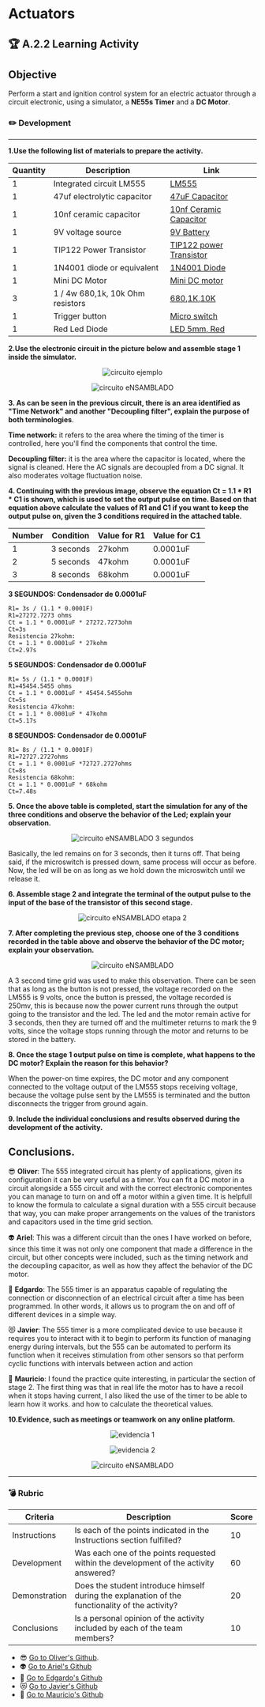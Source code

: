# Actuators

## :trophy: A.2.2 Learning Activity

## Objective

Perform a start and ignition control system for an electric actuator through a circuit electronic, using a simulator, a **NE55s Timer** and a **DC Motor**.

### :pencil2: Development
___ 

**1.Use the following list of materials to prepare the activity.**

**Quantity** | **Description** | **Link**
-------- | ----------- | ----------
1 | Integrated circuit LM555 | [LM555](https://www.ti.com/store/ti/en/p/product/?p=LM555CN/NOPB)
1 | 47uf electrolytic capacitor | [47uF Capacitor](https://www.steren.com.mx/capacitor-electrolitico-radial-de-47-uf-micro-faradios-a-25-volts.html)
1 | 10nf ceramic capacitor | [10nf Ceramic Capacitor](https://articulo.mercadolibre.com.mx/MLM-783887724-capacitor-ceramico-pack-30-piezas-_JM?searchVariation=57755773246#searchVariation=57755773246&position=1&search_layout=stack&type=item&tracking_id=c6e28258-30ee-44c8-a889-d4281ac0eb1a)
1 | 9V voltage source | [9V Battery](https://www.duracell.in/product/ultra-alkaline-9v-batteries/)
1 | TIP122 Power Transistor | [TIP122 power Transistor](https://www.indiamart.com/proddetail/tip122-npn-power-darlington-transistor-10661030591.html)
1 | 1N4001 diode or equivalent | [1N4001 Diode](https://www.jameco.com/z/1N4001-Major-Brands-Diode-1N4001-50-Volt-1-Amp-General-Purpose-Rectifier_35975.html)
1 | Mini DC Motor | [Mini DC motor](https://www.allelectronics.com/item/dcm-491/mini-motor-1.5-3-vdc/1.html)
3 | 1 / 4w 680,1k, 10k Ohm resistors | [680](https://www.allelectronics.com/item/291-680/680-ohm-1/4-watt-resistor/1.html),[1K](https://www.allelectronics.com/item/291-1k/1k-ohm-1/4-watt-resistor/1.html),[10K](https://www.allelectronics.com/item/291-10k/10k-ohm-1/4-watt-resistor/1.html)
1 | Trigger button | [Micro switch](https://www.steren.com.mx/micro-switch-de-push-con-4-terminales-y-vastago-largo.html) 
1 | Red Led Diode | [LED 5mm, Red](https://www.steren.com.mx/led-de-5-mm-color-rojo-claro.html)

**2.Use the electronic circuit in the picture below and assemble stage 1 inside the simulator.**
<p align="center">
    <img alt="circuito ejemplo" src="https://github.com/olivervillalobos/SProgramables/blob/main/images/A2.2-CiruitoEjemplo.png?raw=true">
</p>

<p align="center">
    <img alt="circuito eNSAMBLADO" src="https://github.com/olivervillalobos/SProgramables/blob/main/images/A2.2-circuito_ensamblado.png?raw=true">
</p>

**3. As can be seen in the previous circuit, there is an area identified as "Time Network" and another "Decoupling filter", explain the purpose of both terminologies**.

**Time network:** it refers to the area where the timing of the timer is controlled, here you'll find the components that control the time.

**Decoupling filter:** it is the area where the capacitor is located, where the signal is cleaned. Here the AC signals are decoupled from a DC signal. It also moderates voltage fluctuation noise.

**4. Continuing with the previous image, observe the equation Ct = 1.1 * R1 * C1 is shown, **which is used to set the output pulse on time**. Based on that equation above calculate the values ​​of **R1 and C1** if you want to keep the output pulse on, given the 3 conditions required in the attached table.**

**Number** | **Condition** | **Value for R1** | **Value for C1**
---------- | ------------- | ---------------- | ----------------
1 | 3 seconds| 27kohm | 0.0001uF
2 | 5 seconds| 47kohm | 0.0001uF
3 | 8 seconds| 68kohm | 0.0001uF

**3 SEGUNDOS: Condensador de 0.0001uF**
```
R1= 3s / (1.1 * 0.0001F)
R1=27272.7273 ohms
Ct = 1.1 * 0.0001uF * 27272.7273ohm
Ct=3s
Resistencia 27kohm:
Ct = 1.1 * 0.0001uF * 27kohm
Ct=2.97s
```

**5 SEGUNDOS: Condensador de 0.0001uF**
```
R1= 5s / (1.1 * 0.0001F)
R1=45454.5455 ohms
Ct = 1.1 * 0.0001uF * 45454.5455ohm
Ct=5s
Resistencia 47kohm:
Ct = 1.1 * 0.0001uF * 47kohm
Ct=5.17s
```

**8 SEGUNDOS: Condensador de 0.0001uF**
```
R1= 8s / (1.1 * 0.0001F)
R1=72727.2727ohms
Ct = 1.1 * 0.0001uF *72727.2727ohms
Ct=8s
Resistencia 68kohm:
Ct = 1.1 * 0.0001uF * 68kohm
Ct=7.48s
```

**5. Once the above table is completed, start the simulation for any of the three conditions and observe the behavior of the Led; explain your observation.**

<p align="center">
    <img alt="circuito eNSAMBLADO 3 segundos" src="https://github.com/olivervillalobos/SProgramables/blob/main/images/A2.2-3segundos.png?raw=true">
</p>

Basically, the led remains on for 3 seconds, then it turns off. 
That being said, if the microswitch is pressed down, same process will occur as before.
Now, the led will be on as long as we hold down the microswitch until we release it. 

**6. Assemble stage 2 and integrate the terminal of the output pulse to the input of the base of the transistor of this second stage.**

<p align="center">
    <img alt="circuito eNSAMBLADO etapa 2" src="https://github.com/olivervillalobos/SProgramables/blob/main/images/A2.2-circuito_ensamblado_etapa2.png?raw=true">
</p>

**7. After completing the previous step, choose one of the 3 conditions recorded in the table above and observe the behavior of the DC motor; explain your observation.**

<p align="center">
    <img alt="circuito eNSAMBLADO" src="https://github.com/olivervillalobos/SProgramables/blob/main/images/A2.2-3segundos_etapa2.png?raw=true">
</p>

A 3 second time grid was used to make this observation. There can be seen that as long as the button is not pressed, the voltage recorded on the LM555 is 9 volts, once the button is pressed, the voltage recorded is 250mv, this is because now the power current runs through the output going to the transistor and the led. The led and the motor remain active for 3 seconds, then they are turned off and the multimeter returns to mark the 9 volts, since the voltage stops running through the motor and returns to be stored in the battery.

**8. Once the stage 1 output pulse on time is complete, what happens to the DC motor? Explain the reason for this behavior?**

When the power-on time expires, the DC motor and any component connected to the voltage output of the LM555 stops receiving voltage, because the voltage pulse sent by the LM555 is terminated and the button disconnects the trigger from ground again.

**9. Include the individual conclusions and results observed during the development of the activity.**

## Conclusions.
:sunglasses: **Oliver**:  The 555 integrated circuit has plenty of applications, given its configuration it can be very useful as a timer. You can fit a DC motor in a circuit alongside a 555 circuit and with the correct electronic componentes you can manage to turn on and off a motor within a given time. It is helpfull to know the formula to calculate a signal duration with a 555 circuit because that way, you can make proper arrangements on the values of the tranistors and capacitors used in the time grid section.

:alien: **Ariel**: This was a different circuit than the ones I have worked on before, since this time it was not only one component that made a difference in the circuit, but other concepts were included, such as the timing network and the decoupling capacitor, as well as how they affect the behavior of the DC motor. 

:dog: **Edgardo**: The 555 timer is an apparatus capable of regulating the connection or disconnection of an electrical circuit after a time has been programmed. In other words, it allows us to program the on and off of different devices in a simple way.

:heart_eyes_cat: **Javier**: The 555 timer is a more complicated device to use because it requires you to interact with it to begin to perform its function of managing energy during intervals, but the 555 can be automated to perform its function when it receives stimulation from other sensors so that perform cyclic functions with intervals between action and action


:see_no_evil: **Mauricio**: I found the practice quite interesting, in particular the section of stage 2. The first thing was that in real life the motor has to have a recoil when it stops having current, I also liked the use of the timer to be able to learn how it works. and how to calculate the theoretical values.

**10.Evidence, such as meetings or teamwork on any online platform.**
<p align="center">
    <img alt="evidencia 1" src="https://github.com/olivervillalobos/SProgramables/blob/main/images/A2.2-Evidencia1.png?raw=true">
</p>
<p align="center">
    <img alt="evidencia 2" src="https://github.com/olivervillalobos/SProgramables/blob/main/images/A2.2-Evidencia2.png?raw=true">
</p>
<p align="center">
    <img alt="circuito eNSAMBLADO" src="https://github.com/olivervillalobos/SProgramables/blob/main/images/A2.2-image.png?raw=true">
</p>

___

### :bomb: Rubric

Criteria | Description | Score
--------- | ----------- | -------
Instructions | Is each of the points indicated in the Instructions section fulfilled? | 10
Development | Was each one of the points requested within the development of the activity answered? | 60
Demonstration | Does the student introduce himself during the explanation of the functionality of the activity? | 20
Conclusions | Is a personal opinion of the activity included by each of the team members? | 10

* :sunglasses: [Go to Oliver's Github](https://github.com/olivervillalobos/SProgramables).
* :alien: [Go to Ariel's Github](https://github.com/MonroyAriel/SistemasProgramables_2020_1)
* :dog: [Go to Edgardo's Github](https://github.com/edgardoIbanez/SistemasProgramables)
* :heart_eyes_cat: [Go to Javier's Github](https://github.com/JavieRM3N/SistemasProgramables)
* :see_no_evil: [Go to Mauricio's Github](https://github.com/Mauricio211/SProgramables)